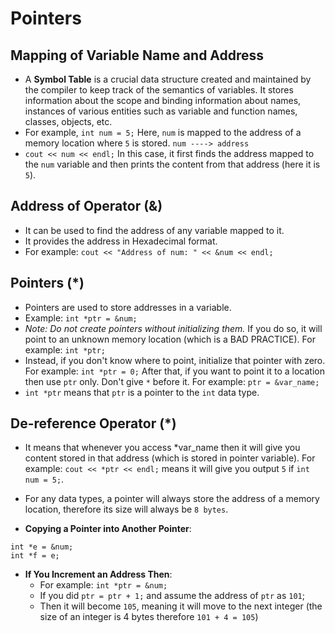 # Pointers

## Mapping of Variable Name and Address
- A **Symbol Table** is a crucial data structure created and maintained by the compiler to keep track of the semantics of variables. It stores information about the scope and binding information about names, instances of various entities such as variable and function names, classes, objects, etc.
- For example, `int num = 5;` Here, `num` is mapped to the address of a memory location where `5` is stored.  `num ----> address`
- `cout << num << endl;` In this case, it first finds the address mapped to the `num` variable and then prints the content from that address (here it is `5`).

## Address of Operator (&) 
- It can be used to find the address of any variable mapped to it.
- It provides the address in Hexadecimal format.
- For example: `cout << "Address of num: " << &num << endl;`

## Pointers (*)
- Pointers are used to store addresses in a variable.
- Example: `int *ptr = &num;`
- *Note: Do not create pointers without initializing them.* If you do so, it will point to an unknown memory location (which is a BAD PRACTICE).
For example: `int *ptr;`
- Instead, if you don't know where to point, initialize that pointer with zero.
For example: `int *ptr = 0;` After that, if you want to point it to a location then use `ptr` only. Don't give `*` before it. For example: `ptr = &var_name;`
- `int *ptr` means that `ptr` is a pointer to the `int` data type.

## De-reference Operator (*)
- It means that whenever you access *var_name then it will give you content stored in that address (which is stored in pointer variable).
For example: `cout << *ptr << endl;` means it will give you output `5` if `int num = 5;`.

- For any data types, a pointer will always store the address of a memory location, therefore its size will always be `8 bytes`. 

- **Copying a Pointer into Another Pointer**:
```
int *e = &num;
int *f = e;
```

- **If You Increment an Address Then**:
    - For example: `int *ptr = &num;`
    - If you did `ptr = ptr + 1;` and assume the address of `ptr` as `101`;
    - Then it will become `105`, meaning it will move to the next integer (the size of an integer is 4 bytes therefore `101 + 4 = 105`)